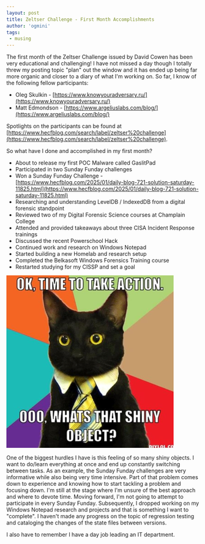 ```yaml
---
layout: post
title: Zeltser Challenge - First Month Accomplishments
author: 'ogmini'
tags:
 - musing
---
```


The first month of the Zeltser Challenge issued by David Cowen has been very educational and challenging! I have not missed a day though I totally threw my posting topic "plan" out the window and it has ended up being far more organic and closer to a diary of what I'm working on. So far, I know of the following fellow participants:

- Oleg Skulkin - [https://www.knowyouradversary.ru/](https://www.knowyouradversary.ru/)
- Matt Edmondson - [https://www.argeliuslabs.com/blog/](https://www.argeliuslabs.com/blog/)

Spotlights on the participants can be found at [https://www.hecfblog.com/search/label/zeltser%20challenge](https://www.hecfblog.com/search/label/zeltser%20challenge). 

So what have I done and accomplished in my first month?

- About to release my first POC Malware called GaslitPad
- Participated in two Sunday Funday challenges
- Won a Sunday Funday Challenge - [https://www.hecfblog.com/2025/01/daily-blog-721-solution-saturday-11825.html](https://www.hecfblog.com/2025/01/daily-blog-721-solution-saturday-11825.html)
- Researching and understanding LevelDB / IndexedDB from a digital forensic standpoint
- Reviewed two of my Digital Forensic Science courses at Champlain College
- Attended and provided takeaways about three CISA Incident Response trainings
- Discussed the recent Powerschool Hack
- Continued work and research on Windows Notepad 
- Started building a new Homelab and research setup
- Completed the Belkasoft Windows Forensics Training course
- Restarted studying for my CISSP and set a goal

![Did I Save?](/images/memes/ooo-shiny.png)

One of the biggest hurdles I have is this feeling of so many shiny objects. I want to do/learn everything at once and end up constantly switching between tasks. As an example, the Sunday Funday challenges are very informative while also being very time intensive. Part of that problem comes down to experience and knowing how to start tackling a problem and focusing down. I'm still at the stage where I'm unsure of the best approach and where to devote time. Moving forward, I'm not going to attempt to participate in every Sunday Funday. Subsequently, I dropped working on my Windows Notepad research and projects and that is something I want to "complete". I haven't made any progress on the topic of regression testing and cataloging the changes of the state files between versions. 

I also have to remember I have a day job leading an IT department. 

